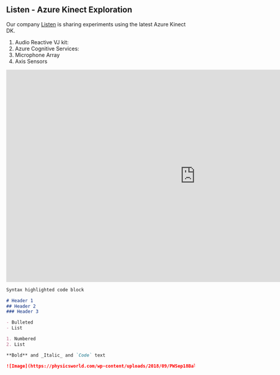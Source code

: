 ## Listen - Azure Kinect Exploration

Our company [Listen](www.wearelisten.com) is sharing experiments using the latest Azure Kinect DK.

1. Audio Reactive VJ kit:
2. Azure Cognitive Services: 
3. Microphone Array
4. Axis Sensors


				
<iframe width="1009" height="568" src="https://www.youtube.com/embed/HzeYb00eQRI" frameborder="0" allow="accelerometer; autoplay; encrypted-media; gyroscope; picture-in-picture" allowfullscreen></iframe>

```markdown
Syntax highlighted code block

# Header 1
## Header 2
### Header 3

- Bulleted
- List

1. Numbered
2. List

**Bold** and _Italic_ and `Code` text

![Image](https://physicsworld.com/wp-content/uploads/2018/09/PWSep18Ball-noise_HERO-1024x576.jpg)
```


		



